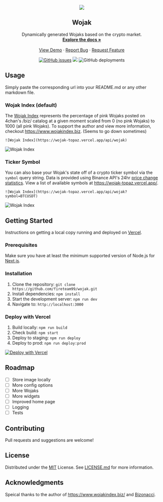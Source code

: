 
<div align="center">
  <p align="center">
    <a href="https://wojak-topaz.vercel.app">
      <img src="https://wojak-topaz.vercel.app/api/wojak?symbol=SOLUSDT" />
    </a>
  </p>
  <h2 align="center">Wojak</h2>
  <p align="center">
    Dynamically generated Wojaks based on the crypto market.
    <br />
    <a href="https://wojak-topaz.vercel.app"><strong>Explore the docs »</strong></a>
    <br />
    <br />
    <a href="https://wojak-topaz.vercel.app/api/wojak?symbol=DOGEUSDT">View Demo</a>
    ·
    <a href="https://github.com/fireteam99/wojak/issues">Report Bug</a>
    ·
    <a href="https://github.com/fireteam99/wojak/issues">Request Feature</a>
  </p>
  <a href="https://github.com/fireteam99/wojak/issues"><img alt="GitHub issues" src="https://img.shields.io/github/issues/fireteam99/wojak"></a>
  <img src="https://img.shields.io/github/license/fireteam99/wojak">
  <img alt="GitHub deployments" src="https://img.shields.io/github/deployments/fireteam99/wojak/production?label=vercel">
</div>


## Usage
Simply paste the corresponding url into your README.md or any other markdown file. 

### Wojak Index (default)
The [Wojak Index](https://www.wojakindex.biz/) represents the percentage of pink Wojaks posted on 4chan's /biz/ catalog at a given moment scaled from 0 (no pink Wojaks) to 1000 (all pink Wojaks). To support the author and view more information, checkout https://www.wojakindex.biz. (Seems to go down sometimes)
```
![Wojak Index](https://wojak-topaz.vercel.app/api/wojak)
```
![Wojak Index](https://wojak-topaz.vercel.app/api/wojak)
### Ticker Symbol
You can also base your Wojak's state off of a crypto ticker symbol via the `symbol` query string. Data is provided using Binance API's 24hr [price change statistics](https://binance-docs.github.io/apidocs/spot/en/#current-average-price). View a list of available symbols at https://wojak-topaz.vercel.app/.
```
![Wojak Index](https://wojak-topaz.vercel.app/api/wojak?symbol=BTCUSDT)
```
![Wojak Index](https://wojak-topaz.vercel.app/api/wojak?symbol=BTCUSDT)

## Getting Started
Instructions on getting a local copy running and deployed on [Vercel](https://vercel.com/).

### Prerequisites
Make sure you have at least the minimum supported version of Node.js for [Next.js](https://nextjs.org/docs).
### Installation
1. Clone the repository: `git clone https://github.com/fireteam99/wojak.git`
2. Install dependencies: `npm install`
3. Start the development server: `npm run dev`
4. Navigate to: `http://localhost:3000`
### Deploy with Vercel
1. Build locally: `npm run build`
2. Check build: `npm start`
3. Deploy to staging: `npm run deploy`
4. Deploy to prod: `npm run deploy:prod`


[![Deploy with Vercel](https://vercel.com/button)](https://vercel.com/new/clone?repository-url=https%3A%2F%2Fgithub.com%2Ffireteam99%2Fwojak)

## Roadmap
- [ ] Store image locally
- [ ] More config options
- [ ] More Wojaks
- [ ] More widgets
- [ ] Improved home page
- [ ] Logging
- [ ] Tests

## Contributing
Pull requests and suggestions are welcome!

## License
Distributed under the [MIT](https://choosealicense.com/licenses/mit/) License. See [LICENSE.md](https://github.com/fireteam99/wojak/blob/main/LICENSE.md) for more information.

## Acknowledgments
Speical thanks to the author of https://www.wojakindex.biz/ and [Bizonacci](https://www.youtube.com/c/Bizonacci/videos).
